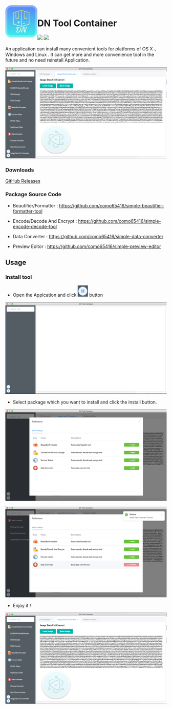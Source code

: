 <img align="left" width="100" height="100" src="icon.png">

# DN Tool Container

<img src="https://img.shields.io/github/license/como65416/DnToolContainer.svg"> <img src="https://img.shields.io/badge/platform-MacOS%7CWindows%7CLinux-orange.svg">

An application can install many convenient tools for platforms of OS X 、Windows and Linux .
It can get more and more convenience tool in the future and no need reinstall Application.

![](resource/img004.png)

### Downloads

[GitHub Releases](https://github.com/como65416/DnToolContainer/releases)

### Package Source Code

* Beautifier/Formatter : https://github.com/como65416/simple-beautifier-formatter-tool

* Encode/Decode And Encrypt : https://github.com/como65416/simple-encode-decode-tool

* Data Converter : https://github.com/como65416/simple-data-converter

* Preview Editor : https://github.com/como65416/simple-preview-editor

## Usage

### Install tool

* Open the Applcation and click ![icon](resource/icon01.png) button

![](resource/img001.png)

* Select package which you want to install and click the install button.

![](resource/img002.png)

![](resource/img003.png)

* Enjoy it !

![](resource/img004.png)
